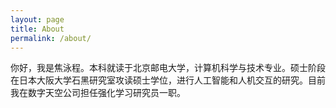 ```yaml
---
layout: page
title: About
permalink: /about/
---
```


你好，我是焦泳程。本科就读于北京邮电大学，计算机科学与技术专业。硕士阶段在日本大阪大学石黑研究室攻读硕士学位，进行人工智能和人机交互的研究。目前我在数字天空公司担任强化学习研究员一职。